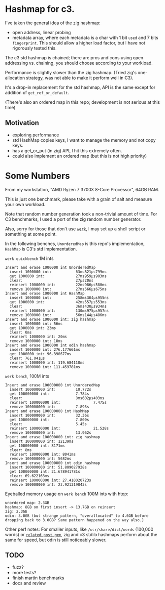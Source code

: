 # Hashmap for c3.

I've taken the general idea of the zig hashmap:
- open address, linear probing
- metadata array, where each metadata is a char with 1 bit `used` and 7 bits `fingerprint`. This should allow a higher load factor, but I have not rigorously tested this.

The c3 std hashmap is chained; there are pros and cons using open addressing vs. chaining, you should choose according to your workload.

Performance is slightly slower than the zig hashmap. (Tried zig's one-allocation strategy, was not able to make it perform well in C3).

It's a drop-in replacement for the std hashmap, API is the same except for addition of `get_ref_or_default`.

(There's also an ordered map in this repo; development is not serious at this time)

## Motivation

- exploring performance
- std HashMap copies keys, I want to manage the memory and not copy keys.
- has a get_or_put (in zig) API, I hit this extremely often.
- could also implement an ordered map (but this is not high priority)

# Some Numbers

From my workstation, "AMD Ryzen 7 3700X 8-Core Processor", 64GB RAM.

This is just one benchmark, please take with a grain of salt and measure your own workload.

Note that random number generation took a non-trivial amount of time. For C3 benchmarks, I used a
port of the zig random number generator.

Also, sorry for those that don't use [`werk`](https://github.com/simonask/werk), I may set up a shell script
or something at some point.

In the following benches, `UnorderedMap` is this repo's implementation, `HashMap` is C3's std implementation.

`werk quickbench` 1M ints
```
Insert and erase 1000000 int UnorderedMap
  insert 1000000 int:           63ms821µs799ns
  get 1000000 int:              27ms959µs903ns
  clear:                        27µs20ns
  reinsert 1000000 int:         22ms986µs580ns
  remove 1000000 int:           27ms566µs675ns
Insert and erase 1000000 int HashMap
  insert 1000000 int:           258ms304µs955ns
  get 1000000 int:              42ms557µs553ns
  clear:                        36ms430µs934ns
  reinsert 1000000 int:         130ms975µs957ns
  remove 1000000 int:           56ms144µs486ns
Insert and erase 1000000 int: zig hashmap
  insert 1000000 int: 56ms
  get 1000000 int: 23ms
  clear: 0ms
  reinsert 1000000 int: 20ms
  remove 1000000 int: 18ms
Insert and erase 1000000 int odin hashmap
  insert 1000000 int: 276.177661ms
  get 1000000 int: 96.390677ms
  clear: 761.041µs
  reinsert 1000000 int: 119.684118ms
  remove 1000000 int: 111.459781ms
```

`werk bench`, 100M ints
```
Insert and erase 100000000 int UnorderedMap
  insert 100000000 int:         10.772s
  get 100000000 int:            7.784s
  clear:                        8ms602µs403ns
  reinsert 100000000 int:               7.475s
  remove 100000000 int:         7.893s
Insert and erase 100000000 int HashMap
  insert 100000000 int:         32.36s
  get 100000000 int:            7.809s
  clear:                        5.45s
  reinsert 100000000 int:               21.528s
  remove 100000000 int:         13.962s
Insert and erase 100000000 int: zig hashmap
  insert 100000000 int: 12139ms
  get 100000000 int: 8171ms
  clear: 8ms
  reinsert 100000000 int: 8041ms
  remove 100000000 int: 5682ms
Insert and erase 100000000 int odin hashmap
  insert 100000000 int: 51.809027928s
  get 100000000 int: 21.678941781s
  clear: 69.622163ms
  reinsert 100000000 int: 27.410020723s
  remove 100000000 int: 23.921319843s
```

Eyeballed memory usage on `werk bench` 100M ints with htop:
```
unordered map: 2.3GB
hashmap: 8GB on first insert -> 13.7GB on reinsert
zig: 2.3GB
odin: 3.0GB (but strange pattern, "overallocated" to 4.6GB before dropping back to 3.0GB? Same pattern happened on the way also.)
```

Other perf notes: For smaller inputs, like `/usr/share/dict/words` (100,000 words) or [`related_post_gen`](https://github.com/jinyus/related_post_gen), zig and c3 stdlib hashmaps perform about the same for speed, but odin is still noticeably slower.

## TODO

- fuzz?
- more tests?
- finish martin benchmarks
- docs and review

